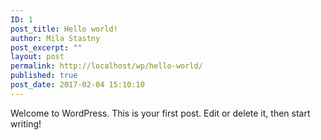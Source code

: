 ```yaml
---
ID: 1
post_title: Hello world!
author: Mila Stastny
post_excerpt: ""
layout: post
permalink: http://localhost/wp/hello-world/
published: true
post_date: 2017-02-04 15:10:10
---
```

Welcome to WordPress. This is your first post. Edit or delete it, then start writing!